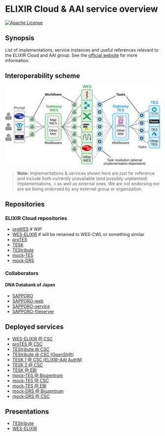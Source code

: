 # ELIXIR Cloud & AAI service overview

[![Apache License](https://img.shields.io/badge/license-Apache%202.0-orange.svg?style=flat&color=important)](http://www.apache.org/licenses/LICENSE-2.0)

## Synopsis

List of implementations, service instances and useful references relevant to
the ELIXIR Cloud and AAI group. See the [official
website](https://elixir-europe.github.io/cloud/) for more information.

## Interoperability scheme

![schmatic_overview](images/schematic_overview.png)

> **Note:** Implementations & services shown here are just for reference and
> include both currently unavailable (and possibly _unplanned_)
> implementations, > as well as external ones. We are not endorsing nor are
> we being endorsed by any external group or organization.

## Repositories

### ELIXIR Cloud repositories

* [proWES](https://github.com/elixir-europe/proWES) # WIP
* [WES-ELIXIR](https://github.com/elixir-europe/WES-ELIXIR) # will be renamed to WES-CWL or something similar
* [proTES](https://github.com/elixir-europe/proTES)
* [TESK](https://github.com/EMBL-EBI-TSI/TESK)
* [TEStribute](https://github.com/elixir-europe/TEStribute)
* [mock-TES](https://github.com/elixir-europe/mock-TES)
* [mock-DRS](https://github.com/elixir-europe/mock-DRS)

### Collaborators

#### DNA Databank of Japan

* [SAPPORO](https://github.com/ddbj/SAPPORO)
* [SAPPORO-web](https://github.com/ddbj/SAPPORO-web)
* [SAPPORO-service](https://github.com/ddbj/SAPPORO-service)
* [SAPPORO-fileserver](https://github.com/ddbj/SAPPORO-fileserver)

## Deployed services

* [WES-ELIXIR @ CSC](http://193.167.189.73:7777/ga4gh/wes/v1/ui/)
* [proTES @ CSC](http://86.50.252.55:7878/ga4gh/tes/v1/ui/)
* [TEStribute @ CSC](http://vm2051.kaj.pouta.csc.fi:7979/ui/)
* [TEStribute @ CSC (OpenShift)](https://testribute-p1.c03.k8s-popup.csc.fi/ui/)
* [TESK 1 @ CSC (ELIXIR-AAI AuthN)](https://tesk.c01.k8s-popup.csc.fi/)
* [TESK 2 @ CSC](https://csc-tesk.c03.k8s-popup.csc.fi/)
* [TESK @ EBI](https://tes1.tsi.ebi.ac.uk/tes)
* [mock-TES @ Biozentrum](http://131.152.229.70/ga4gh/tes/v1/ui/)
* [mock-TES @ CSC](http://193.166.24.111/ga4gh/tes/v1/ui/)
* [mock-TES @ EBI](https://tes1.tsi.ebi.ac.uk/mock/ga4gh/tes/v1/ui/)
* [mock-DRS @ Biozentrum](http://131.152.229.71/ga4gh/drs/v1/ui/)
* [mock-DRS @ CSC](http://193.166.24.114/ga4gh/drs/v1/ui/)

## Presentations

* [TEStribute](https://docs.google.com/presentation/d/14IJRKejeqRNU9qVfssp9ugFtuV49ZpWf18cnoZoESKo)
* [WES-ELIXIR](https://docs.google.com/presentation/d/1eEYJBzO6YaI8bREXzDIzCLkLFDqmESiDJz14ngAuiZU)
